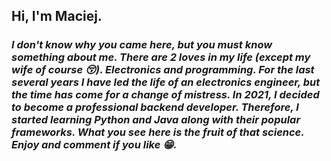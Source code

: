 ## Hi, I'm Maciej.

<h3><i> I don't know why you came here, but you must know something about me.
There are 2 loves in my life (except my wife of course 😚). Electronics and programming. For the last several years I have led the life of an electronics engineer, but the time has come for a change of mistress. In 2021, I decided to become a professional backend developer. Therefore, I started learning Python and Java along with their popular frameworks. What you see here is the fruit of that science. Enjoy and comment if you like 😁. </h3> </i>

<!--
**maciej-MKan/maciej-MKan** is a ✨ _special_ ✨ repository because its `README.md` (this file) appears on your GitHub profile.

Here are some ideas to get you started:

- 🔭 I’m currently working on ...
- 🌱 I’m currently learning ...
- 👯 I’m looking to collaborate on ...
- 🤔 I’m looking for help with ...
- 💬 Ask me about ...
- 📫 How to reach me: ...
- 😄 Pronouns: ...
- ⚡ Fun fact: ...
-->
